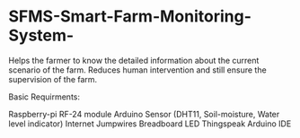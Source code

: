 # SFMS-Smart-Farm-Monitoring-System-
Helps the farmer to know the detailed information about the current scenario of the farm.
Reduces human intervention and still ensure the supervision of the farm.

Basic Requirments:  

Raspberry-pi
RF-24 module
Arduino
Sensor (DHT11, Soil-moisture, Water level indicator)
Internet
Jumpwires
Breadboard
LED
Thingspeak
Arduino IDE
